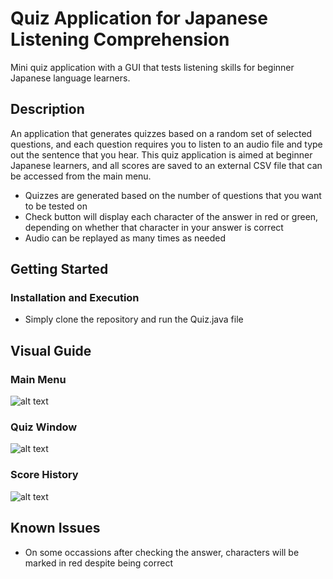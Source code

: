 # Quiz Application for Japanese Listening Comprehension
Mini quiz application with a GUI that tests listening skills for beginner Japanese language learners.

## Description
An application that generates quizzes based on a random set of selected questions, and each question requires you to listen to an audio file and type out the sentence that you hear. This quiz application is aimed at beginner Japanese learners, and all scores are saved to an external CSV file that can be accessed from the main menu.
* Quizzes are generated based on the number of questions that you want to be tested on
* Check button will display each character of the answer in red or green, depending on whether that character in your answer is correct
* Audio can be replayed as many times as needed

## Getting Started

### Installation and Execution

* Simply clone the repository and run the Quiz.java file

## Visual Guide

### Main Menu
![alt text](main-menu.png)

### Quiz Window
![alt text](quiz-window.png)

### Score History 
![alt text](score-history.png)


## Known Issues

* On some occassions after checking the answer, characters will be marked in red despite being correct 
